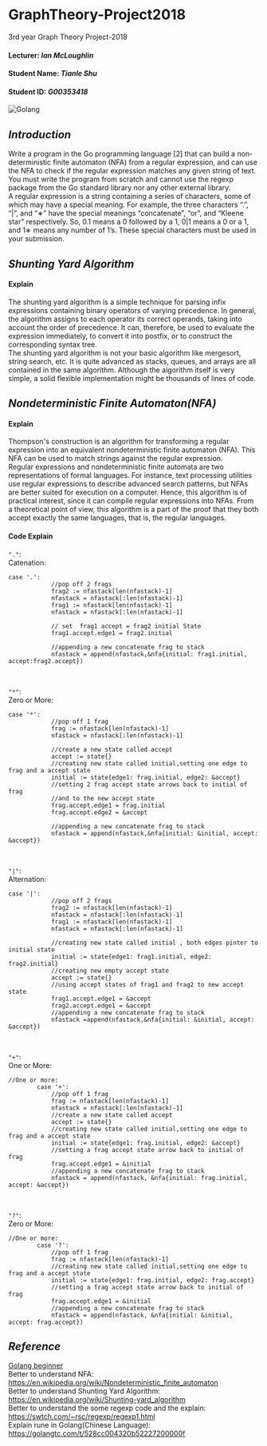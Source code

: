 # GraphTheory-Project2018
3rd year Graph Theory Project-2018
#### Lecturer: *Ian McLoughlin*
#### Student Name: *Tianle Shu*
#### Student ID: *G00353418*
![Golang](https://scriptcrunch.com/wp-content/uploads/2017/12/golang.jpg)

## *Introduction*
Write a program in the Go programming language [2] that can build a non-deterministic finite automaton (NFA) from a regular expression, and can use the NFA to check if the regular expression matches any given string of text. You must write the program from scratch and cannot use the regexp package from the Go standard library nor any other external library. <br/>
A regular expression is a string containing a series of characters, some of which may have a special meaning. For example, the three characters “.”, “|”, and “∗” have the special meanings “concatenate”, “or”, and “Kleene star” respectively. So, 0.1 means a 0 followed by a 1, 0|1 means a 0 or a 1, and 1∗ means any number of 1’s. These special characters must be used in your submission.

## *Shunting Yard Algorithm*
####  Explain <br/>
The shunting yard algorithm is a simple technique for parsing infix expressions containing binary operators of varying precedence. In general, the algorithm assigns to each operator its correct operands, taking into account the order of precedence. It can, therefore, be used to evaluate the expression immediately, to convert it into postfix, or to construct the corresponding syntax tree. <br/>
The shunting yard algorithm is not your basic algorithm like mergesort, string search, etc. It is quite advanced as stacks, queues, and arrays are all contained in the same algorithm. Although the algorithm itself is very simple, a solid flexible implementation might be thousands of lines of code.
<br/>

## *Nondeterministic Finite Automaton(NFA)*
####  Explain <br/>

Thompson's construction is an algorithm for transforming a regular expression into an equivalent nondeterministic finite automaton (NFA). This NFA can be used to match strings against the regular expression. <br/>
Regular expressions and nondeterministic finite automata are two representations of formal languages. For instance, text processing utilities use regular expressions to describe advanced search patterns, but NFAs are better suited for execution on a computer. Hence, this algorithm is of practical interest, since it can compile regular expressions into NFAs. From a theoretical point of view, this algorithm is a part of the proof that they both accept exactly the same languages, that is, the regular languages.
#### Code Explain <br/>
` "." `: <br/>
Catenation:
```Golang
case '.':
			//pop off 2 frags
			frag2 := nfastack[len(nfastack)-1]
			nfastack = nfastack[:len(nfastack)-1]
			frag1 := nfastack[len(nfastack)-1]
			nfastack = nfastack[:len(nfastack)-1]

			// set  frag1 accept = frag2 initial State
			frag1.accept.edge1 = frag2.initial
			
			//appending a new concatenate frag to stack
			nfastack = append(nfastack,&nfa{initial: frag1.initial, accept:frag2.accept})
```
<br/>

` "*" `:  <br/>
Zero or More:
``` Golang
case '*':
			//pop off 1 frag
			frag := nfastack[len(nfastack)-1]
			nfastack = nfastack[:len(nfastack)-1]

			//create a new state called accept
			accept := state{}
			//creating new state called initial,setting one edge to frag and a accept state
			initial := state{edge1: frag.initial, edge2: &accept}
			//setting 2 frag accept state arrows back to initial of frag
			//and to the new accept state
			frag.accept.edge1 = frag.initial
			frag.accept.edge2 = &accept

			//appending a new concatenate frag to stack
			nfastack = append(nfastack,&nfa{initial: &initial, accept: &accept})
```
<br/>

` "|" `: <br/>
Alternation:
```Golang
case '|':
			//pop off 2 frags
			frag2 := nfastack[len(nfastack)-1]
			nfastack = nfastack[:len(nfastack)-1]
			frag1 := nfastack[len(nfastack)-1]
			nfastack = nfastack[:len(nfastack)-1]

			//creating new state called initial , both edges pinter to initial state
			initial := state{edge1: frag1.initial, edge2: frag2.initial}
			//creating new empty accept state
			accept := state{}
			//using accept states of frag1 and frag2 to new accept state
			frag1.accept.edge1 = &accept
			frag2.accept.edge1 = &accept
			//appending a new concatenate frag to stack
			nfastack =append(nfastack,&nfa{initial: &initial, accept: &accept})
```
<br/>

` "+" `: <br/>
One or More:
```Golang
//One or more:
		case '+':
			//pop off 1 frag
			frag := nfastack[len(nfastack)-1]
			nfastack = nfastack[:len(nfastack)-1]
			//create a new state called accept
			accept := state{}
			//creating new state called initial,setting one edge to frag and a accept state
			initial := state{edge1: frag.initial, edge2: &accept}
			//setting a frag accept state arrow back to initial of frag
			frag.accept.edge1 = &initial
			//appending a new concatenate frag to stack
			nfastack = append(nfastack, &nfa{initial: frag.initial, accept: &accept})
```
<br/>

` "?" `: <br/>
Zero or More:
```Golang
//One or more:
		case '?':
			//pop off 1 frag
			frag := nfastack[len(nfastack)-1]
			//creating new state called initial,setting one edge to frag and a accept state
			initial := state{edge1: frag.initial, edge2: frag.accept}
			//setting a frag accept state arrow back to initial of frag
			frag.accept.edge1 = &initial
			//appending a new concatenate frag to stack
			nfastack = append(nfastack, &nfa{initial: &initial, accept: frag.accept})
```

## *Reference*
[Golang beginner](https://tour.go-zh.org/welcome/1)  <br/>
Better to understand NFA: https://en.wikipedia.org/wiki/Nondeterministic_finite_automaton <br/>
Better to understand Shunting Yard Algorithm: https://en.wikipedia.org/wiki/Shunting-yard_algorithm <br/>
Better to understand the some regexp code and the explain: https://swtch.com/~rsc/regexp/regexp1.html <br/>
Explain rune in Golang(Chinese Language): https://golangtc.com/t/528cc004320b52227200000f <br/>
